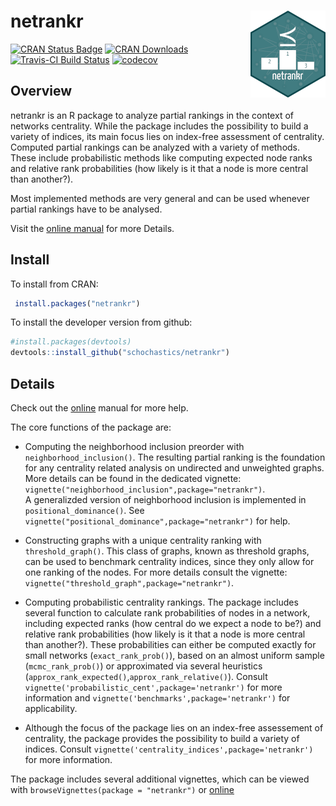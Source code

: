
# netrankr <img src="man/figures/logo.png" align="right"/>

[![CRAN Status
Badge](http://www.r-pkg.org/badges/version/netrankr)](https://cran.r-project.org/package=netrankr)
[![CRAN
Downloads](http://cranlogs.r-pkg.org/badges/netrankr)](https://CRAN.R-project.org/package=netrankr)
[![Travis-CI Build
Status](https://travis-ci.org/schochastics/netrankr.svg?branch=master)](https://travis-ci.org/schochastics/netrankr)
[![codecov](https://codecov.io/gh/schochastics/netrankr/branch/master/graph/badge.svg)](https://codecov.io/gh/schochastics/netrankr)

## Overview

netrankr is an R package to analyze partial rankings in the context of
networks centrality. While the package includes the possibility to build
a variety of indices, its main focus lies on index-free assessment of
centrality. Computed partial rankings can be analyzed with a variety of
methods. These include probabilistic methods like computing expected
node ranks and relative rank probabilities (how likely is it that a node
is more central than another?).

Most implemented methods are very general and can be used whenever
partial rankings have to be analysed.

Visit the [online manual](https://schochastics.github.io/netrankr) for
more Details.

## Install

To install from CRAN:

``` r
 install.packages("netrankr")
```

To install the developer version from github:

``` r
#install.packages(devtools)
devtools::install_github("schochastics/netrankr")
```

## Details

Check out the [online](http://schochastics.github.io/netrankr) manual
for more help.

The core functions of the package are:

  - Computing the neighborhood inclusion preorder with
    `neighborhood_inclusion()`. The resulting partial ranking is the
    foundation for any centrality related analysis on undirected and
    unweighted graphs. More details can be found in the dedicated
    vignette: `vignette("neighborhood_inclusion",package="netrankr")`.  
    A generalizded version of neighborhood inclusion is implemented in
    `positional_dominance()`. See
    `vignette("positional_dominance",package="netrankr")` for help.

  - Constructing graphs with a unique centrality ranking with
    `threshold_graph()`. This class of graphs, known as threshold
    graphs, can be used to benchmark centrality indices, since they only
    allow for one ranking of the nodes. For more details consult the
    vignette: `vignette("threshold_graph",package="netrankr")`.

  - Computing probabilistic centrality rankings. The package includes
    several function to calculate rank probabilities of nodes in a
    network, including expected ranks (how central do we expect a node
    to be?) and relative rank probabilities (how likely is it that a
    node is more central than another?). These probabilities can either
    be computed exactly for small networks (`exact_rank_prob()`), based
    on an almost uniform sample (`mcmc_rank_prob()`) or approximated via
    several heuristics
    (`approx_rank_expected()`,`approx_rank_relative()`). Consult
    `vignette('probabilistic_cent',package='netrankr')` for more
    information and `vignette('benchmarks',package='netrankr')` for
    applicability.

  - Although the focus of the package lies on an index-free assessement
    of centrality, the package provides the possibility to build a
    variety of indices. Consult
    `vignette('centrality_indices',package='netrankr')` for more
    information.

The package includes several additional vignettes, which can be viewed
with `browseVignettes(package = "netrankr")` or
[online](http://schochastics.github.io/netrankr)
